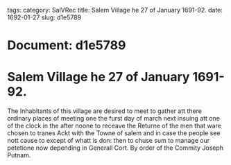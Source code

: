 tags: 
category: SalVRec
title: Salem Village he 27 of January 1691-92.
date: 1692-01-27
slug: d1e5789




# Document: d1e5789


# Salem Village he 27 of January 1691-92.

The Inhabitants of this village are desired to meet to gather att there ordinary places of meeting one the furst day of march next insuing att one of the clock in the after noone to receave the Returne of the men that ware chosen to tranes Ackt with the Towne of salem and in case the people see nott cause to except of whatt is don: then to chuse sum to manage our petetione now depending in Generall Cort.  By order of the Commity Joseph Putnam.
